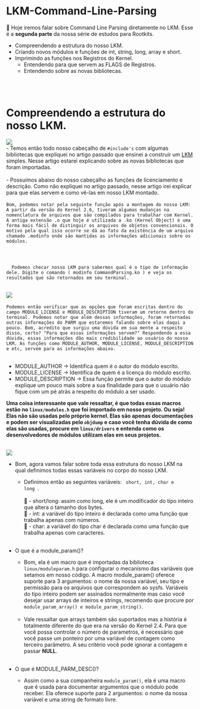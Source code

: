 # LKM-Command-Line-Parsing

  👾 Hoje iremos falar sobre Command Line Parsing diretamente no LKM. Esse é a <b>segunda parte</b> da nossa série de estudos para Rootkits.


  - Compreendendo a estrutura do nosso LKM.
  - Criando novos módulos e funções de int, string, long, array e short.
  - Imprimindo as funções nos Registros do Kernel.
    - Entendendo para que servem as FLAGS de Registros.
    - Entendendo sobre as novas bibliotecas.
<br>
<br>

# Compreendendo a estrutura do nosso LKM.

<img src="https://imgur.com/oAcCbs8.png">
<br>
  - Temos então todo nosso cabeçalho de <code>#include's</code> com algumas bibliotecas que expliquei no artigo passado que ensinei a construir um <a href="https://github.com/MarktwainSTDLL/Linux-Kernel-Module-basic-explanation/">LKM</a> simples. Nesse artigo estarei explicando sobre as novas bibliotecas que foram importadas.
  <br>
  <br>
  - Possuímos abaixo do nosso cabeçalho as funções de licenciamento e descrição. Como não expliquei no artigo passado, nesse artigo irei explicar para que elas servem e como vê-las em nosso LKM montado.
  <br><br>
  <code>Bom, podemos notar pela seguinte função após a montagem do nosso LKM: A partir da versão do Kernel 2.6, tiveram algumas mudanças na nomenclatura de arquivos que são compilados para trabalhar com Kernel. A antiga extensão .o que hoje é utilizada a .ko (Kernel Object) é uma forma mais fácil de distinguir os arquivos de objetos convencionais. O motivo pela qual isso ocorre se dá ao fato da existência de um arquivo chamado .modinfo onde são mantidas as informações adicionais sobre os módulos.
  <br>
  <br>
  Podemos checar nosso LKM para sabermos qual é o tipo de informação dele. Digite o comando ( modinfo CommandParsing.ko ) e veja os resultados que são retornados em seu terminal.
 </code>
 <br>
 <br>
 <img src="https://imgur.com/Ej6qWOt.png">
 <br><br>
 <code>Podemos então verificar que as opções que foram escritas dentro do campo MODULE_LICENSE e MODULE_DESCRIPTION tiveram um retorno dentro do terminal. Podemos notar que além dessas informações, foram retornadas outras informações do PARM que estaremos falando sobre elas daqui a pouco. Bom, acredito que surgiu uma dúvida em sua mente a respeito disso, certo? "Para que essas informações servem?" Respondendo a essa dúvida, essas informações dão mais credibilidade ao usuário do nosso LKM. As funções como MODULE_AUTHOR, MODULE_LICENSE, MODULE_DESCRIPTION e etc, servem para as informações abaixo.</code>
<br><br>

  - MODULE_AUTHOR -> Identifica quem é o autor do módulo escrito.
  - MODULE_LICENSE -> Identifica de quem é a licença do módulo escrito.
  - MODULE_DESCRIPTION -> Essa função permite que o autor do módulo explique um pouco mais sobre a sua finalidade para que o usuário não fique com um pé atrás a respeito do módulo a ser usado.

  <b>Uma coisa interessante que vale ressaltar, é que todas essas macros estão no <code>linux/modules.h</code> que foi importado em nosso projeto. Ou seja! Elas não são usadas pelo próprio kernel. Elas são apenas documentações e podem ser visualizadas pelo <code>objdump</code> e caso você tenha dúvida de como elas são usadas, procure em <code>linux/drivers</code> e entenda como os desenvolvedores de módulos utilizam elas em seus projetos.</b>
<br><br>

<img src="https://imgur.com/bYERex4.png">
<br>

 - Bom, agora vamos falar sobre toda essa estrutura do nosso LKM na qual definimos todas essas variáveis no corpo do nosso LKM.
    - Definimos então as seguintes variáveis: <code> short, int, char e long </code>.
    <br><br>
    🌟 - short/long: assim como long, ele é um modificador do tipo inteiro que altera o tamanho dos bytes.<br>
    🌟 - int: a variável do tipo inteiro é declarada como uma função que trabalha apenas com números.<br>
    🌟 - char: a variável do tipo char é declarada como uma função que trabalha apenas com caracteres.<br>
    <br>
    
  - O que é a module_param()?
    - Bom, ela é um macro que é importadas da biblioteca <code>linux/moduleparam.h</code> para configurar o mecanismo das variáveis que setamos em nosso código. A macro module_param() oferece suporte para 3 argumentos: o nome da nossa variável, seu tipo e permissão para os arquivos que correspondem ao sysfs. Variáveis do tipo inteiro podem ser assinados normalmente mas caso você desejar usar arrays de inteiros e strings, recomendo que procure por <code>module_param_array() e module_param_string()</code>.
    <br><br>
    - Vale ressaltar que arrays também são suportados mas a história é totalmente diferente do que era na versão do Kernel 2.4. Para que você possa controlar o número de parametros, é necessário que você passe um ponteiro por uma variável de contagem como terceiro parâmetro. A seu critério você pode ignorar a contagem e passar <b>NULL</b>.
    <br><br>
    
 - O que é MODULE_PARM_DESC()?
    - Assim como a sua companheira <code>module_param()</code>, ela é uma macro que é usada para documentar argumentos que o módulo pode receber. Ela oferece suporte para 2 argumentos: o nome da nossa variável e uma string de formato livre.
    <br><br>
